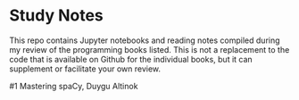 # Study Notes
This repo contains Jupyter notebooks and reading notes compiled during my review of the programming books listed. 
This is not a replacement to the code that is available on Github for the individual books, 
but it can supplement or facilitate your own review.

#1
Mastering spaCy, Duygu Altinok 

